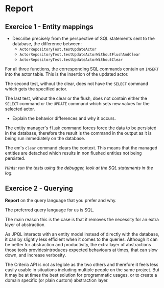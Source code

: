 # Report

## Exercice 1 - Entity mappings

* Describe precisely from the perspective of SQL statements sent to the database, the difference between:
    * `ActorRepositoryTest.testUpdateActor`   
    * `ActorRepositoryTest.testUpdateActorWithoutFlushAndClear`
    * `ActorRepositoryTest.testUpdateActorWithoutClear`
 
For all three functions, the corresponding SQL commands contain an `INSERT` into the actor table. This is the insertion of the updated actor.

The second test, without the clear, does not have the `SELECT` command which gets the specified actor. 

The last test, without the clear or the flush, does not contain either the `SELECT` command or the `UPDATE` command which sets new values for the selected actor.

* Explain the behavior differences and why it occurs.

The entity manager's `flush` command forces force the data to be persisted in the database, therefore the result is the command in the output as it is being run immediately on the database.

The em's `clear` command clears the context. This means that the managed entities are detached which results in non flushed entities not being persisted.

*Hints: run the tests using the debugger, look at the SQL statements in the log.*

## Exercice 2 - Querying

**Report** on the query language that you prefer and why.

The preferred query language for us is SQL.

The main reason this is the case is that it removes the necessity for an extra layer of abstraction.

As JPQL interacts with an entity model instead of directly with the database, it can by slightly less efficient when it comes to the queries.
Although it can be better for abstraction and productivity, the extra layer of abstractions those tools providesintroduces expected behaviours at times, that can slow down, and increase verbosity. 

The Criteria API is not as legible as the two others and therefore it feels less easily usable in situations including multiple people on the same project.
But it may be at times the best solution for programmatic usages, or to create a domain specific (or plain custom) abstraction layer.
